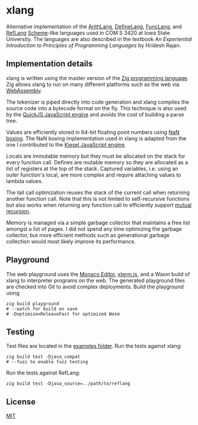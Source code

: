# xlang

Alternative implementation of the [ArithLang](https://github.com/clayness/arithlang),
[DefineLang](https://github.com/clayness/definelang), [FuncLang](https://github.com/clayness/funclang),
and [RefLang](https://github.com/clayness/reflang)
[Scheme](https://www.scheme.org)-like languages used in COM S 3420 at Iowa State
University. The languages are also described in the textbook _An Experiential
Introduction to Principles of Programming Languages_ by Hridesh Rajan.

## Implementation details

xlang is written using the master version of the
[Zig programming language](https://ziglang.org/). Zig allows xlang to run on
many different platforms such as the web via
[WebAssembly](https://webassembly.org/).

The tokenizer is piped directly into code generation and xlang compiles the
source code into a bytecode format on the fly. This technique is also used by
the [QuickJS JavaScript engine](https://bellard.org/quickjs/quickjs.html#Bytecode)
and avoids the cost of building a parse tree.

Values are efficiently stored in 64-bit floating point numbers using
[NaN boxing](https://leonardschuetz.ch/blog/nan-boxing/). The NaN boxing
implementation used in xlang is adapted from the one I contributed to the
[Kiesel JavaScript engine](https://codeberg.org/kiesel-js/kiesel/pulls/37).

Locals are immutable memory but they must be allocated on the stack for every
function call. Defines are mutable memory so they are allocated as a list of
registers at the top of the stack. Captured variables, i.e. using an outer
function's local, are more complex and require attaching values to lambda
values.

The tail call optimization reuses the stack of the current call when returning
another function call. Note that this is not limited to self-recursive functions
but also works when returning any function call to efficiently support
[mutual recursion](https://wikipedia.org/wiki/Mutual_recursion).

Memory is managed via a simple garbage collector that maintains a free list
amongst a list of pages. I did not spend any time optimizing the garbage
collector, but more efficient methods such as generational garbage collection
would most likely improve its performance.

## Playground

The web playground uses the [Monaco Editor](https://microsoft.github.io/monaco-editor/),
[xterm.js](https://xtermjs.org/), and a Wasm build of xlang to interpreter
programs on the web. The generated playground files are checked into Git to
avoid complex deployments. Build the playground using

```
zig build playground
# --watch for build on save
# -Doptimize=ReleaseFast for optimized Wasm
```

## Testing

Test files are located in the [examples folder](./examples/). Run the tests
against xlang:

```
zig build test -Djava_compat
# --fuzz to enable fuzz testing
```

Run the tests against RefLang:

```
zig build test -Djava_source=../path/to/reflang
```

## License

[MIT](./LICENSE)
